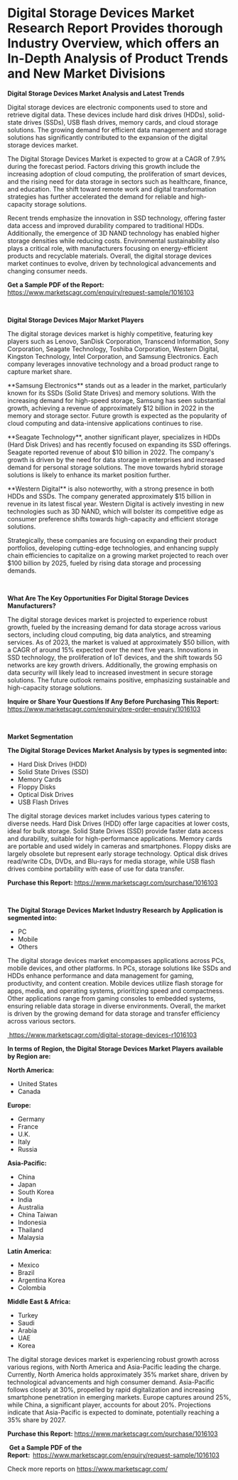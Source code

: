 <p><h1>Digital Storage Devices Market Research Report Provides thorough Industry Overview, which offers an In-Depth Analysis of Product Trends and New Market Divisions</h1></p><p><strong>Digital Storage Devices Market Analysis and Latest Trends</strong></p>
<p><p>Digital storage devices are electronic components used to store and retrieve digital data. These devices include hard disk drives (HDDs), solid-state drives (SSDs), USB flash drives, memory cards, and cloud storage solutions. The growing demand for efficient data management and storage solutions has significantly contributed to the expansion of the digital storage devices market.</p><p>The Digital Storage Devices Market is expected to grow at a CAGR of 7.9% during the forecast period. Factors driving this growth include the increasing adoption of cloud computing, the proliferation of smart devices, and the rising need for data storage in sectors such as healthcare, finance, and education. The shift toward remote work and digital transformation strategies has further accelerated the demand for reliable and high-capacity storage solutions.</p><p>Recent trends emphasize the innovation in SSD technology, offering faster data access and improved durability compared to traditional HDDs. Additionally, the emergence of 3D NAND technology has enabled higher storage densities while reducing costs. Environmental sustainability also plays a critical role, with manufacturers focusing on energy-efficient products and recyclable materials. Overall, the digital storage devices market continues to evolve, driven by technological advancements and changing consumer needs.</p></p>
<p><strong>Get a Sample PDF of the Report:&nbsp;</strong> <a href="https://www.marketscagr.com/enquiry/request-sample/1016103?utm_campaign=2660&utm_medium=2&utm_source=Github&utm_content=ia&utm_term=06042025&utm_id=digital-storage-devices">https://www.marketscagr.com/enquiry/request-sample/1016103</a></p>
<p>&nbsp;</p>
<p><strong>Digital Storage Devices Major Market Players</strong></p>
<p><p>The digital storage devices market is highly competitive, featuring key players such as Lenovo, SanDisk Corporation, Transcend Information, Sony Corporation, Seagate Technology, Toshiba Corporation, Western Digital, Kingston Technology, Intel Corporation, and Samsung Electronics. Each company leverages innovative technology and a broad product range to capture market share.</p><p>**Samsung Electronics** stands out as a leader in the market, particularly known for its SSDs (Solid State Drives) and memory solutions. With the increasing demand for high-speed storage, Samsung has seen substantial growth, achieving a revenue of approximately $12 billion in 2022 in the memory and storage sector. Future growth is expected as the popularity of cloud computing and data-intensive applications continues to rise.</p><p>**Seagate Technology**, another significant player, specializes in HDDs (Hard Disk Drives) and has recently focused on expanding its SSD offerings. Seagate reported revenue of about $10 billion in 2022. The company's growth is driven by the need for data storage in enterprises and increased demand for personal storage solutions. The move towards hybrid storage solutions is likely to enhance its market position further.</p><p>**Western Digital** is also noteworthy, with a strong presence in both HDDs and SSDs. The company generated approximately $15 billion in revenue in its latest fiscal year. Western Digital is actively investing in new technologies such as 3D NAND, which will bolster its competitive edge as consumer preference shifts towards high-capacity and efficient storage solutions.</p><p>Strategically, these companies are focusing on expanding their product portfolios, developing cutting-edge technologies, and enhancing supply chain efficiencies to capitalize on a growing market projected to reach over $100 billion by 2025, fueled by rising data storage and processing demands.</p></p>
<p>&nbsp;</p>
<p><strong>What Are The Key Opportunities For Digital Storage Devices Manufacturers?</strong></p>
<p><p>The digital storage devices market is projected to experience robust growth, fueled by the increasing demand for data storage across various sectors, including cloud computing, big data analytics, and streaming services. As of 2023, the market is valued at approximately $50 billion, with a CAGR of around 15% expected over the next five years. Innovations in SSD technology, the proliferation of IoT devices, and the shift towards 5G networks are key growth drivers. Additionally, the growing emphasis on data security will likely lead to increased investment in secure storage solutions. The future outlook remains positive, emphasizing sustainable and high-capacity storage solutions.</p></p>
<p><strong>Inquire or Share Your Questions If Any Before Purchasing This Report:</strong> <a href="https://www.marketscagr.com/enquiry/pre-order-enquiry/1016103?utm_campaign=2660&utm_medium=2&utm_source=Github&utm_content=ia&utm_term=06042025&utm_id=digital-storage-devices">https://www.marketscagr.com/enquiry/pre-order-enquiry/1016103</a></p>
<p>&nbsp;</p>
<p><strong>Market Segmentation</strong></p>
<p><strong>The Digital Storage Devices Market Analysis by types is segmented into:</strong></p>
<p><ul><li>Hard Disk Drives (HDD)</li><li>Solid State Drives (SSD)</li><li>Memory Cards</li><li>Floppy Disks</li><li>Optical Disk Drives</li><li>USB Flash Drives</li></ul></p>
<p><p>The digital storage devices market includes various types catering to diverse needs. Hard Disk Drives (HDD) offer large capacities at lower costs, ideal for bulk storage. Solid State Drives (SSD) provide faster data access and durability, suitable for high-performance applications. Memory cards are portable and used widely in cameras and smartphones. Floppy disks are largely obsolete but represent early storage technology. Optical disk drives read/write CDs, DVDs, and Blu-rays for media storage, while USB flash drives combine portability with ease of use for data transfer.</p></p>
<p><strong>Purchase this Report:&nbsp;</strong><a href="https://www.marketscagr.com/purchase/1016103?utm_campaign=2660&utm_medium=2&utm_source=Github&utm_content=ia&utm_term=06042025&utm_id=digital-storage-devices">https://www.marketscagr.com/purchase/1016103</a></p>
<p>&nbsp;</p>
<p><strong>The Digital Storage Devices Market Industry Research by Application is segmented into:</strong></p>
<p><ul><li>PC</li><li>Mobile</li><li>Others</li></ul></p>
<p><p>The digital storage devices market encompasses applications across PCs, mobile devices, and other platforms. In PCs, storage solutions like SSDs and HDDs enhance performance and data management for gaming, productivity, and content creation. Mobile devices utilize flash storage for apps, media, and operating systems, prioritizing speed and compactness. Other applications range from gaming consoles to embedded systems, ensuring reliable data storage in diverse environments. Overall, the market is driven by the growing demand for data storage and transfer efficiency across various sectors.</p></p>
<p><a href="https://www.marketscagr.com/digital-storage-devices-r1016103?utm_campaign=2660&utm_medium=2&utm_source=Github&utm_content=ia&utm_term=06042025&utm_id=digital-storage-devices">&nbsp;https://www.marketscagr.com/digital-storage-devices-r1016103</a></p>
<p><strong>In terms of Region, the Digital Storage Devices Market Players available by Region are:</strong></p>
<p>
    <p> <strong> North America: </strong>
        <ul>
            <li>United States</li>
            <li>Canada</li>
        </ul>
        </p> 
    <p> <strong> Europe: </strong>
        <ul>
            <li>Germany</li>
            <li>France</li>
            <li>U.K.</li>
            <li>Italy</li>
            <li>Russia</li>
        </ul>
        </p> 
    <p> <strong> Asia-Pacific: </strong>
        <ul>
            <li>China</li>
            <li>Japan</li>
            <li>South Korea</li>
            <li>India</li>
            <li>Australia</li>
            <li>China Taiwan</li>
            <li>Indonesia</li>
            <li>Thailand</li>
            <li>Malaysia</li>
        </ul>
        </p> 
    <p> <strong> Latin America: </strong>
        <ul>
            <li>Mexico</li>
            <li>Brazil</li>
            <li>Argentina Korea</li>
            <li>Colombia</li>
        </ul>
        </p> 
    <p> <strong> Middle East & Africa: </strong>
        <ul>
            <li>Turkey</li>
            <li>Saudi</li>
            <li>Arabia</li>
            <li>UAE</li>
            <li>Korea</li>
        </ul>
    </p>
    </p>
<p><p>The digital storage devices market is experiencing robust growth across various regions, with North America and Asia-Pacific leading the charge. Currently, North America holds approximately 35% market share, driven by technological advancements and high consumer demand. Asia-Pacific follows closely at 30%, propelled by rapid digitalization and increasing smartphone penetration in emerging markets. Europe captures around 25%, while China, a significant player, accounts for about 20%. Projections indicate that Asia-Pacific is expected to dominate, potentially reaching a 35% share by 2027.</p></p>
<p><strong>Purchase this Report: </strong><a href="https://www.marketscagr.com/purchase/1016103?utm_campaign=2660&utm_medium=2&utm_source=Github&utm_content=ia&utm_term=06042025&utm_id=digital-storage-devices">https://www.marketscagr.com/purchase/1016103</a></p>
<p>&nbsp;<strong>Get a Sample PDF of the Report:&nbsp;&nbsp;</strong><a href="https://www.marketscagr.com/enquiry/request-sample/1016103?utm_campaign=2660&utm_medium=2&utm_source=Github&utm_content=ia&utm_term=06042025&utm_id=digital-storage-devices">https://www.marketscagr.com/enquiry/request-sample/1016103</a></p>
<p><strong></strong></p>
<p>Check more reports on <a href="https://www.marketscagr.com/?utm_campaign=2660&utm_medium=2&utm_source=Github&utm_content=ia&utm_term=06042025&utm_id=digital-storage-devices">https://www.marketscagr.com/</a></p>